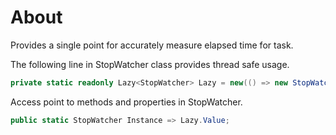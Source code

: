 ﻿# About

Provides a single point for accurately measure elapsed time for task.

The following line in StopWatcher class provides thread safe usage.
```csharp
private static readonly Lazy<StopWatcher> Lazy = new(() => new StopWatcher());
```

Access point to methods and properties in StopWatcher.

```csharp
public static StopWatcher Instance => Lazy.Value;
```
